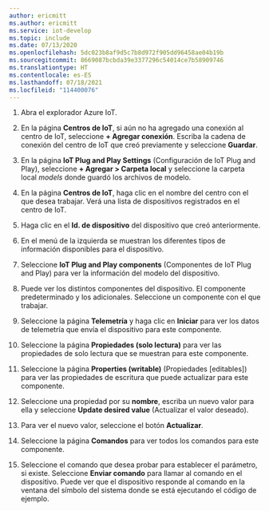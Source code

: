 ```yaml
---
author: ericmitt
ms.author: ericmitt
ms.service: iot-develop
ms.topic: include
ms.date: 07/13/2020
ms.openlocfilehash: 5dc023b8af9d5c7b8d972f905dd96458ae04b19b
ms.sourcegitcommit: 8669087bcbda39e3377296c54014ce7b58909746
ms.translationtype: HT
ms.contentlocale: es-ES
ms.lasthandoff: 07/18/2021
ms.locfileid: "114400076"
---
```

1. Abra el explorador Azure IoT.

1. En la página **Centros de IoT**, si aún no ha agregado una conexión al centro de IoT, seleccione **+ Agregar conexión**. Escriba la cadena de conexión del centro de IoT que creó previamente y seleccione **Guardar**.

1. En la página **IoT Plug and Play Settings** (Configuración de IoT Plug and Play), seleccione **+ Agregar > Carpeta local** y seleccione la carpeta local *models* donde guardó los archivos de modelo.

1. En la página **Centros de IoT**, haga clic en el nombre del centro con el que desea trabajar. Verá una lista de dispositivos registrados en el centro de IoT.

1. Haga clic en el **Id. de dispositivo** del dispositivo que creó anteriormente.

1. En el menú de la izquierda se muestran los diferentes tipos de información disponibles para el dispositivo.

1. Seleccione **IoT Plug and Play components** (Componentes de IoT Plug and Play) para ver la información del modelo del dispositivo.

1. Puede ver los distintos componentes del dispositivo. El componente predeterminado y los adicionales. Seleccione un componente con el que trabajar.

1. Seleccione la página **Telemetría** y haga clic en **Iniciar** para ver los datos de telemetría que envía el dispositivo para este componente.

1. Seleccione la página **Propiedades (solo lectura)** para ver las propiedades de solo lectura que se muestran para este componente.

1. Seleccione la página **Properties (writable)** (Propiedades [editables]) para ver las propiedades de escritura que puede actualizar para este componente.

1. Seleccione una propiedad por su **nombre**, escriba un nuevo valor para ella y seleccione **Update desired value** (Actualizar el valor deseado).

1. Para ver el nuevo valor, seleccione el botón **Actualizar**.

1. Seleccione la página **Comandos** para ver todos los comandos para este componente.

1. Seleccione el comando que desea probar para establecer el parámetro, si existe. Seleccione **Enviar comando** para llamar al comando en el dispositivo. Puede ver que el dispositivo responde al comando en la ventana del símbolo del sistema donde se está ejecutando el código de ejemplo.
